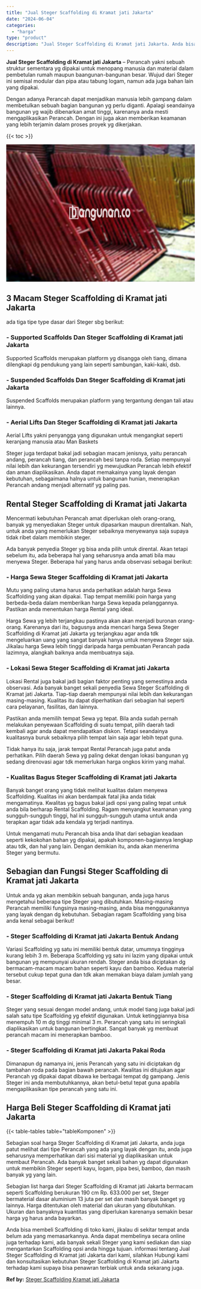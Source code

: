 ```yaml
---
title: "Jual Steger Scaffolding di Kramat jati Jakarta"
date: "2024-06-04"
categories: 
  - "harga"
type: "product"
description: "Jual Steger Scaffolding di Kramat jati Jakarta. Anda bisa membeli Scaffolding di toko kami, jikalau di sekitar tempat anda belum ada yang memasarkannya. Anda..."
---
```


**Jual Steger Scaffolding di Kramat jati Jakarta** – Perancah yakni sebuah struktur sementara yg dipakai untuk menopang manusia dan material dalam pembetulan rumah maupun baangunan-bangunan besar. Wujud dari Steger ini semisal modular dan pipa atau tabung logam, namun ada juga bahan lain yang dipakai.

Dengan adanya Perancah dapat menjadikan manusia lebih gampang dalam membetulkan sebuah bagian bangunan yg perlu diganti. Apalagi seandainya bangunan yg wajib dibenarkan amat tinggi, karenanya anda mesti mengaplikasikan Perancah. Dengan ini juga akan memberikan keamanan yang lebih terjamin dalam proses proyek yg dikerjakan.

{{< toc >}}

![Jual Steger Scaffolding di Kramat jati Jakarta](/images/sewa-scaffolding-steger-30.png)

## 3 Macam Steger Scaffolding di Kramat jati Jakarta

ada tiga tipe type dasar dari Steger sbg berikut:

### \- Supported Scaffolds Dan Steger Scaffolding di Kramat jati Jakarta

Supported Scaffolds merupakan platform yg disangga oleh tiang, dimana dilengkapi dg pendukung yang lain seperti sambungan, kaki-kaki, dsb.

### \- Suspended Scaffolds Dan Steger Scaffolding di Kramat jati Jakarta

Suspended Scaffolds merupakan platform yang tergantung dengan tali atau lainnya.

### \- Aerial Lifts Dan Steger Scaffolding di Kramat jati Jakarta

Aerial Lifts yakni penyangga yang digunakan untuk mengangkat seperti keranjang manusia atau Man Baskets

Steger juga terdapat bakal jadi sebagian macam jenisnya, yaitu perancah andang, perancah tiang, dan perancah besi tanpa roda. Setiap mempunyai nilai lebih dan kekurangan tersendiri yg mewujudkan Perancah lebih efektif dan aman diaplikasikan. Anda dapat memakainya yang layak dengan kebutuhan, sebagaimana halnya untuk bangunan hunian, menerapkan Perancah andang menjadi alternatif yg paling pas.

## Rental Steger Scaffolding di Kramat jati Jakarta

Mencermati kebutuhan Perancah amat diperlukan oleh orang-orang, banyak yg menyediakan Steger untuk dipasarkan maupun direntalkan. Nah, untuk anda yang memerlukan Steger sebaiknya menyewanya saja supaya tidak ribet dalam membikin steger.

Ada banyak penyedia Steger yg bisa anda pilih untuk dirental. Akan tetapi sebelum itu, ada beberapa hal yang seharusnya anda amati bila mau menyewa Steger. Beberapa hal yang harus anda observasi sebagai berikut:

### \- Harga Sewa Steger Scaffolding di Kramat jati Jakarta

Mutu yang paling utama harus anda perhatikan adalah harga Sewa Scaffolding yang akan dipakai. Tiap tempat memiliki poin harga yang berbeda-beda dalam memberikan harga Sewa kepada pelanggannya. Pastikan anda menentukan harga Rental yang ideal.

Harga Sewa yg lebih terjangkau pastinya akan akan menjadi buronan orang-orang. Karenanya dari itu, bagusnya anda mencari harga Sewa Steger Scaffolding di Kramat jati Jakarta yg terjangkau agar anda tdk mengeluarkan uang yang sangat banyak hanya untuk menyewa Steger saja. Jikalau harga Sewa lebih tinggi daripada harga pembuatan Perancah pada lazimnya, alangkah baiknya anda membuatnya saja.

### \- Lokasi Sewa Steger Scaffolding di Kramat jati Jakarta

Lokasi Rental juga bakal jadi bagian faktor penting yang semestinya anda observasi. Ada banyak banget sekali penyedia Sewa Steger Scaffolding di Kramat jati Jakarta. Tiap-tiap daerah mempunyai nilai lebih dan kekurangan masing-masing. Kualitas itu dapat diperhatikan dari sebagian hal seperti cara pelayanan, fasilitas, dan lainnya.

Pastikan anda memilih tempat Sewa yg tepat. Bila anda sudah pernah melakukan penyewaan Scaffolding di suatu tempat, pilih daerah tadi kembali agar anda dapat mendapatkan diskon. Tetapi seandainya kualitasnya buruk sebaiknya pilih tempat lain saja agar lebih tepat guna.

Tidak hanya itu saja, jarak tempat Rental Perancah juga patut anda perhatikan. Pilih daerah Sewa yg paling dekat dengan lokasi bangunan yg sedang direnovasi agar tdk memerlukan harga ongkos kirim yang mahal.

### \- Kualitas Bagus Steger Scaffolding di Kramat jati Jakarta

Banyak banget orang yang tidak melihat kualitas dalam menyewa Scaffolding. Kualitas ini akan berdampak fatal jika anda tidak mengamatinya. Kwalitas yg bagus bakal jadi opsi yang paling tepat untuk anda bila berharap Rental Scaffolding. Ragam menyangkut keamanan yang sungguh-sungguh tinggi, hal ini sungguh-sungguh utama untuk anda terapkan agar tidak ada kendala yg terjadi nantinya.

Untuk mengamati mutu Perancah bisa anda lihat dari sebagian keadaan seperti kekokohan bahan yg dipakai, apakah komponen-bagiannya lengkap atau tdk, dan hal yang lain. Dengan demikian itu, anda akan menerima Steger yang bermutu.

## Sebagian dan Fungsi Steger Scaffolding di Kramat jati Jakarta

Untuk anda yg akan membikin sebuah bangunan, anda juga harus mengetahui beberapa tipe Steger yang dibutuhkan. Masing-masing Perancah memiliki fungsinya masing-masing, anda bisa menggunakannya yang layak dengan dg kebutuhan. Sebagian ragam Scaffolding yang bisa anda kenal sebagai berikut!

### \- Steger Scaffolding di Kramat jati Jakarta Bentuk Andang

Variasi Scaffolding yg satu ini memiliki bentuk datar, umumnya tingginya kurang lebih 3 m. Beberapa Scaffolding yg satu ini lazim yang dipakai untuk bangunan yg mempunyai ukuran rendah. Steger anda bisa diciptakan dg bermacam-macam macam bahan seperti kayu dan bamboo. Kedua material tersebut cukup tepat guna dan tdk akan memakan biaya dalam jumlah yang besar.

### \- Steger Scaffolding di Kramat jati Jakarta Bentuk Tiang

Steger yang sesuai dengan model andang, untuk model tiang juga bakal jadi salah satu tipe Scaffolding yg efektif digunakan. Untuk ketinggiannya bisa menempuh 10 m dg tinggi minimal 3 m. Perancah yang satu ini seringkali diaplikasikan untuk bangunan bertingkat. Sangat banyak yg membuat perancah macam ini menerapkan bamboo.

### \- Steger Scaffolding di Kramat jati Jakarta Pakai Roda

Dimanapun dg namanya ini, jenis Perancah yang satu ini diciptakan dg tambahan roda pada bagian bawah perancah. Kwalitas ini ditujukan agar Perancah yg dipakai dapat dibawa ke berbagai tempat dg gampang. Jenis Steger ini anda membutuhkannya, akan betul-betul tepat guna apabila mengaplikasikan tipe perancah yang satu ini.

## Harga Beli Steger Scaffolding di Kramat jati Jakarta

{{< table-tables table="tableKomponen" >}}

Sebagian soal harga Steger Scaffolding di Kramat jati Jakarta, anda juga patut melihat dari tipe Perancah yang ada yang layak dengan itu, anda juga seharusnya memperhatikan dari sisi material yg diaplikasikan untuk membaut Perancah. Ada banyak banget sekali bahan yg dapat digunakan untuk membikin Steger seperti kayu, logam, pipa besi, bamboo, dan masih banyak yg yang lain.

Sebagian list harga dari Steger Scaffolding di Kramat jati Jakarta bermacam seperti Scaffolding berukuran 190 cm Rp. 633.000 per set, Steger bermaterial dasar aluminium 13 juta per set dan masih banyak banget yg lainnya. Harga ditentukan oleh material dan ukuran yang dibutuhkan. Ukuran dan banyaknya kuantitas yang diperlukan karenanya semakin besar harga yg harus anda bayarkan.

Anda bisa membeli Scaffolding di toko kami, jikalau di sekitar tempat anda belum ada yang memasarkannya. Anda dapat membelinya secara online juga terhadap kami, ada banyak sekali Steger yang kami sediakan dan siap mengantarkan Scaffolding opsi anda hingga tujuan. informasi tentang Jual Steger Scaffolding di Kramat jati Jakarta dari kami, silahkan Hubungi kami dan konsultasikan kebutuhan Steger Scaffolding di Kramat jati Jakarta terhadap kami supaya bisa penawran terbiak untuk anda sekarang juga.

**Ref by:** [Steger Scaffolding Kramat jati Jakarta](https://id.wikipedia.org/wiki/Steger)
